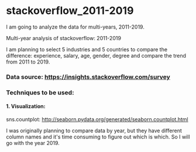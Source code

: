 # stackoverflow_2011-2019

I am going to analyze the data for multi-years, 2011-2019.

Multi-year analysis of stackoverflow: 2011-2019

I am planning to select 5 industries and 5 countries to compare the difference: experience, salary, age, gender, degree
and compare the trend from 2011 to 2019.

### Data source: https://insights.stackoverflow.com/survey



### Techniques to be used:

#### 1. Visualization:

sns.countplot: http://seaborn.pydata.org/generated/seaborn.countplot.html


I was originally planning to compare data by year, but they have different column names and it's time consuming to figure out which is which. So I will go with the year 2019.

